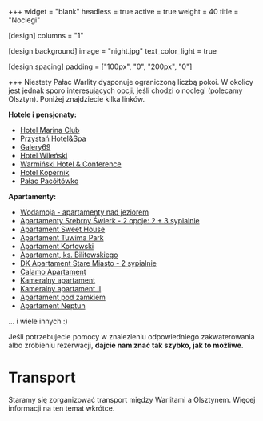+++
widget = "blank"
headless = true
active = true
weight = 40
title = "Noclegi"

[design]
  columns = "1"

[design.background]
  image = "night.jpg"
  text_color_light = true

[design.spacing]
  padding = ["100px", "0", "200px", "0"]

+++
Niestety Pałac Warlity dysponuje ograniczoną liczbą pokoi.
W okolicy jest jednak sporo interesujących opcji, jeśli chodzi o noclegi (polecamy Olsztyn). Poniżej znajdziecie kilka linków. 

**Hotele i pensjonaty:**
- [Hotel Marina Club](http://www.booking.com/Share-RbbJ6P)
- [Przystań Hotel&Spa](http://www.booking.com/Share-IFxhtLB)
- [Galery69](http://www.booking.com/Share-gJmy1m)
- [Hotel Wileński](http://www.booking.com/Share-Jn1pNu)
- [Warmiński Hotel & Conference](http://www.booking.com/Share-szgGR5)
- [Hotel Kopernik](http://www.booking.com/Share-WN5Njt)
- [Pałac Pacółtówko](http://www.booking.com/Share-MFdNNq)

**Apartamenty:**
- [Wodamoja - apartamenty nad jeziorem](http://www.booking.com/Share-m6dc6f)
- [Apartamenty Srebrny Świerk - 2 opcje: 2 + 3 sypialnie](http://www.booking.com/Share-MHC9LNl)
- [Apartament Sweet House](http://www.booking.com/Share-xNEP5l)
- [Apartament Tuwima Park](http://www.booking.com/Share-Cuu5u4b)
- [Apartament Kortowski](http://www.booking.com/Share-4zQSO9)
- [Apartament, ks. Bilitewskiego](http://www.booking.com/Share-h5tmd0)
- [DK Apartament Stare Miasto - 2 sypialnie](http://www.booking.com/Share-9RA734)
- [Calamo Apartament](http://www.booking.com/Share-kr74vZ)
- [Kameralny apartament](http://www.booking.com/Share-AFq2Le)
- [Kameralny apartament II](http://www.booking.com/Share-U6bq04)
- [Apartament pod zamkiem](http://www.booking.com/Share-lRTlJU)
- [Apartament Neptun](http://www.booking.com/Share-GW2wsF)

... i wiele innych :)

Jeśli potrzebujecie pomocy w znalezieniu odpowiedniego zakwaterowania albo zrobieniu rezerwacji,
**dajcie nam znać tak szybko, jak to możliwe.**


# Transport
Staramy się zorganizować transport między Warlitami a Olsztynem. Więcej informacji na ten temat wkrótce.
